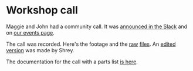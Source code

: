 # Workshop call

Maggie and John had a community call. It was [announced in the Slack](https://hackclub.slack.com/archives/C0266FRGT/p1684533340654809) and on [our events page](https://events.hackclub.com/design-your-first-pcb/).

The call was recorded. Here's the footage and the [raw](https://www.youtube.com/watch?v=QNMYNFwhsCQ) [files](https://www.youtube.com/watch?v=qcy85PVVtaw). An [edited version](https://youtu.be/enMtMOgimm4) was made by Shrey.

The documentation for the call with a parts list [is here](https://docs.google.com/document/d/1krFZS5pbgI6-snVpr05o-wbVZsnxFnaWauHJtw_QBD0/edit).